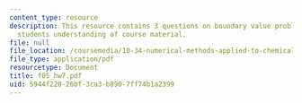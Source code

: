 ```yaml
---
content_type: resource
description: This resource contains 3 questions on boundary value problems to test
  students understanding of course material.
file: null
file_location: /coursemedia/10-34-numerical-methods-applied-to-chemical-engineering-fall-2005/5944f22026bf3ca3b8907ff74b1a2399_f05_hw7.pdf
file_type: application/pdf
resourcetype: Document
title: f05_hw7.pdf
uid: 5944f220-26bf-3ca3-b890-7ff74b1a2399
---
```

